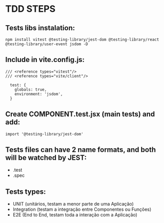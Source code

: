 # TDD STEPS

## Tests libs instalation:
```
npm install vitest @testing-library/jest-dom @testing-library/react @testing-library/user-event jsdom -D
```

## Include in vite.config.js:
```
/// <reference types="vitest"/>
/// <reference types="vite/client"/>

  test: {
    globals: true,
    environment: 'jsdom',
  }
```

## Create COMPONENT.test.jsx (main tests) and add:
```
import '@testing-library/jest-dom'
```

## Tests files can have 2 name formats, and both will be watched by JEST:
- .test
- .spec

## Tests types:
- UNIT (unitários, testam a menor parte de uma Aplicação)
- Integration (testam a integração entre Componentes ou Funções)
- E2E (End to End, testam toda a interação com a Aplicação)